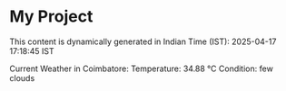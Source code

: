 # My Project

This content is dynamically generated in Indian Time (IST): 2025-04-17 17:18:45 IST


Current Weather in Coimbatore:
Temperature: 34.88 °C
Condition: few clouds
